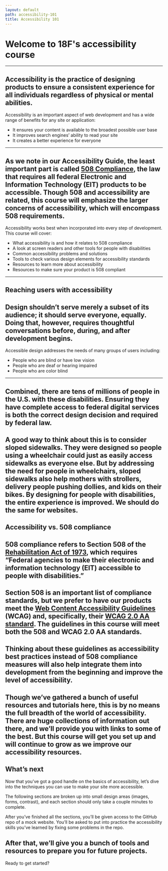 ```yaml
---
layout: default
path: accessibility-101
title: Accessibility 101
---
```

# Welcome to 18F's accessibility course
---
Accessibility is the practice of designing products to ensure a consistent experience for all individuals regardless of physical or mental abilities.
---
Accessibility is an important aspect of web development and has a wide range of benefits for any site or application:
- It ensures your content is available to the broadest possible user base
- It improves search engines’ ability to read your site
- It creates a better experience for everyone
---
As we note in our Accessibility Guide, the least important part is
called [508
Compliance](https://www.section508.gov/summary-section508-standards),
the law that requires all federal Electronic and Information Technology
(EIT) products to be accessible. Though 508 and accessibility are
related, this course will emphasize the larger concerns of
accessibility, which will encompass 508 requirements.
---
Accessibility works best when incorporated into every step of
development. This course will cover:

-   What accessibility is and how it relates to 508 compliance
-   A look at screen readers and other tools for people with disabilities
-   Common accessibility problems and solutions
-   Tools to check various design elements for accessibility standards
-   Resources to learn more about accessibility
-   Resources to make sure your product is 508 compliant
---
## Reaching users with accessibility

Design shouldn’t serve merely a subset of its audience; it should serve
everyone, equally. Doing that, however, requires thoughtful
conversations before, during, and after development begins.
---
Accessible design addresses the needs of many groups of users including:

-   People who are blind or have low vision
-   People who are deaf or hearing impaired
-   People who are color blind
---
Combined, there are **tens of millions** of people in the U.S. with these
disabilities. Ensuring they have complete access to federal digital
services is both the correct design decision and required by federal
law.
---
A good way to think about this is to consider sloped sidewalks. They
were designed so people using a wheelchair could just as easily access
sidewalks as everyone else. But by addressing the need for people in
wheelchairs, sloped sidewalks also help mothers with strollers, delivery
people pushing dollies, and kids on their bikes. By designing for people
with disabilities, the entire experience is improved. We should do the
same for websites.
---
## Accessibility vs. 508 compliance

508 compliance refers to Section 508 of the [Rehabilitation Act of
1973](https://www.section508.gov/section508-laws), which requires
“Federal agencies to make their electronic and information technology
(EIT) accessible to people with disabilities.”
---
Section 508 is an important list of compliance standards, but we prefer
to have our products meet the [Web Content Accessibility
Guidelines](http://www.w3.org/WAI/intro/wcag.php) (WCAG) and,
specifically, their [WCAG 2.0 AA
standard](http://www.w3.org/WAI/WCAG20/quickref/). The guidelines in
this course will meet both the 508 and WCAG 2.0 AA standards.
---
Thinking about these guidelines as accessibility best practices instead
of 508 compliance measures will also help integrate them into
development from the beginning and improve the level of accessibility.
---
Though we’ve gathered a bunch of useful resources and tutorials here,
**this is by no means the full breadth of the world of accessibility.**
There are huge collections of information out there, and we’ll provide
you with links to some of the best. But this course will get you set up
and will continue to grow as we improve our accessibility resources.
---
## What’s next

Now that you’ve got a good handle on the basics of accessibility, let’s
dive into the techniques you can use to make your site more accessible.

The following sections are broken up into small design areas (images,
forms, contrast), and each section should only take a couple minutes to
complete.

After you’ve finished all the sections, you’ll be given access
to the GitHub repo of a mock website. You’ll be asked to put into
practice the accessibility skills you’ve learned by fixing some problems
in the repo.

After that, we’ll give you a bunch of tools and resources
to prepare you for future projects.
---
Ready to get started?

